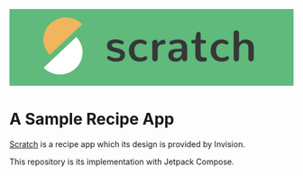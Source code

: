 ![alt text](./docs/scratch_readme.png)

# A Sample Recipe App

[Scratch](https://www.invisionapp.com/inside-design/design-resources/scratch-recipe-ui-kit/) is a recipe app which its design is provided by Invision.

This repository is its implementation with Jetpack Compose.


